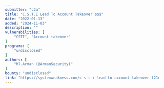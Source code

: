 ```yaml
---
submitter: "c2a"
title: "C.S.T.I Lead To Account Takeover $$$"
date: "2022-01-13"
added: "2024-11-03"
description: ""
vulnerabilities: [
    "CSTI", "Account takeover"
]
programs: [
    "undisclosed"
]
authors: [
    "M7.Arman (@ArmanSecurity)"
]
bounty: "undisclosed"
link: "https://systemweakness.com/c-s-t-i-lead-to-account-takeover-f21ea07d9141"
---
```




